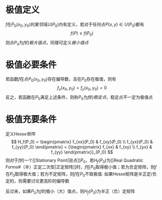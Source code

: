 # 极值定义
$f$在$P_0(x_0, y_0)$的某邻域$U(P_0)$内有定义，若对于任何点$P(x, y)\in U(P_0)$都有
$$
f(P) \le f(P_0)
$$
则点$P_0$为$f$的*极大值点*，同理可定义*极小值点*

# 极值必要条件
若函数$f$在点$P_0(x_0, y_0)$存在偏导数，且在$P_0$存在极值，则有
$$
f_x(x_0, y_0) = f_y(x_0, y_0) = 0
$$
反之，若函数在$P_0$满足上述条件，则称$P_0$为$f$的*稳定点*，稳定点不一定为极值点

# 极值充要条件
定义*Hesse矩阵*
$$
H_f(P_0) = \begin{pmatrix}
f_{xx}(P_0) & f_{xy}(P_0) \\ 
f_{yx}(P_0) & f_{yy}(P_0)
\end{pmatrix} = {\begin{pmatrix}
f_{xx} & f_{xy} \\
f_{yx} & f_{yy}
\end{pmatrix}}_{P_0}
$$
则对于$f$的一个[[Stationary Point|驻点]]$P_0$，若$H_f(P_0)$为[[Real Quadratic Forms#（半）正定二次型|正定矩阵]]时，$f$在$P_0$取得极小值；若为负定矩阵，则$f$在$P_0$取得极大值；若为不定矩阵，则$f$在$P_0$不取极值. 如果Hesse矩阵是半正定/负定的，则需要讨论更高阶的偏导数

反过来，如果$P_0$为$f$的极小（大）值点，则$H_f(P_0)$为半正（负）定矩阵

